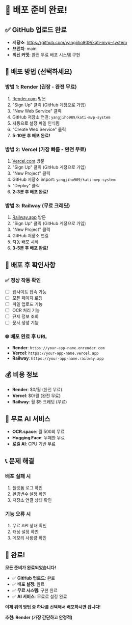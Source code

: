 # 🎉 배포 준비 완료!

## ✅ GitHub 업로드 완료
- **저장소**: https://github.com/yangjiho909/kati-mvp-system
- **브랜치**: main
- **최신 커밋**: 완전 무료 배포 시스템 구현

## 🚀 배포 방법 (선택하세요)

### 방법 1: Render (권장 - 완전 무료)
1. [Render.com](https://render.com) 방문
2. "Sign Up" 클릭 (GitHub 계정으로 가입)
3. "New Web Service" 클릭
4. GitHub 저장소 연결: `yangjiho909/kati-mvp-system`
5. 자동으로 설정 파일 인식됨
6. "Create Web Service" 클릭
7. **5-10분 후 배포 완료!**

### 방법 2: Vercel (가장 빠름 - 완전 무료)
1. [Vercel.com](https://vercel.com) 방문
2. "Sign Up" 클릭 (GitHub 계정으로 가입)
3. "New Project" 클릭
4. GitHub 저장소 import: `yangjiho909/kati-mvp-system`
5. "Deploy" 클릭
6. **2-3분 후 배포 완료!**

### 방법 3: Railway (무료 크레딧)
1. [Railway.app](https://railway.app) 방문
2. "Sign Up" 클릭 (GitHub 계정으로 가입)
3. "New Project" 클릭
4. GitHub 저장소 연결
5. 자동 배포 시작
6. **3-5분 후 배포 완료!**

## 🎯 배포 후 확인사항

### ✅ 정상 작동 확인
- [ ] 웹사이트 접속 가능
- [ ] 모든 페이지 로딩
- [ ] 파일 업로드 기능
- [ ] OCR 처리 기능
- [ ] 규제 정보 조회
- [ ] 문서 생성 기능

### 🌐 배포 완료 후 URL
- **Render**: `https://your-app-name.onrender.com`
- **Vercel**: `https://your-app-name.vercel.app`
- **Railway**: `https://your-app-name.railway.app`

## 💰 비용 정보
- **Render**: $0/월 (완전 무료)
- **Vercel**: $0/월 (완전 무료)
- **Railway**: 월 $5 크레딧 (무료)

## 🤖 무료 AI 서비스
- **OCR.space**: 월 500회 무료
- **Hugging Face**: 무제한 무료
- **로컬 AI**: CPU 기반 무료

## 📞 문제 해결

### 배포 실패 시
1. 플랫폼 로그 확인
2. 환경변수 설정 확인
3. 저장소 연결 상태 확인

### 기능 오류 시
1. 무료 API 상태 확인
2. 캐싱 설정 확인
3. 메모리 사용량 확인

## 🎉 완료!

**모든 준비가 완료되었습니다!**

- ✅ **GitHub 업로드**: 완료
- ✅ **배포 설정**: 완료
- ✅ **무료 시스템**: 구현 완료
- ✅ **AI 서비스**: 무료로 설정 완료

**이제 위의 방법 중 하나를 선택해서 배포하시면 됩니다!**

**추천: Render (가장 간단하고 안정적)** 